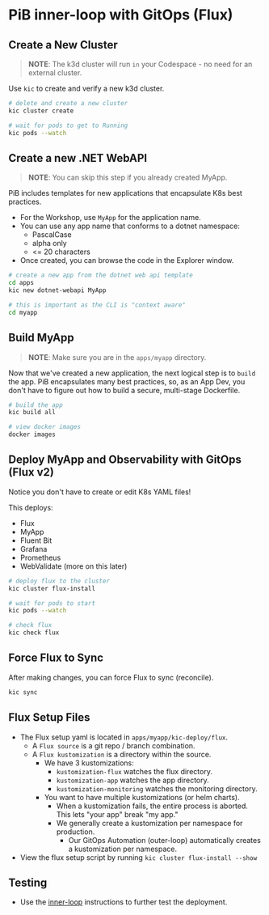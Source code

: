 # PiB inner-loop with GitOps (Flux)

## Create a New Cluster

> **NOTE**: The k3d cluster will run `in` your Codespace - no need for an external cluster.

Use `kic` to create and verify a new k3d cluster.

```bash
# delete and create a new cluster
kic cluster create

# wait for pods to get to Running
kic pods --watch
```

## Create a new .NET WebAPI

> **NOTE**: You can skip this step if you already created MyApp.

PiB includes templates for new applications that encapsulate K8s best practices.

- For the Workshop, use `MyApp` for the application name.
- You can use any app name that conforms to a dotnet namespace:
  - PascalCase
  - alpha only
  - <= 20 characters
- Once created, you can browse the code in the Explorer window.

```bash
# create a new app from the dotnet web api template
cd apps
kic new dotnet-webapi MyApp

# this is important as the CLI is "context aware"
cd myapp
```

## Build MyApp

> **NOTE**: Make sure you are in the `apps/myapp` directory.

Now that we've created a new application, the next logical step is to `build` the app. PiB encapsulates
many best practices, so, as an App Dev, you don't have to figure out how to build a secure, multi-stage
Dockerfile.

```bash
# build the app
kic build all

# view docker images
docker images
```

## Deploy MyApp and Observability with GitOps (Flux v2)

Notice you don't have to create or edit K8s YAML files!

This deploys:

- Flux
- MyApp
- Fluent Bit
- Grafana
- Prometheus
- WebValidate (more on this later)

```bash
# deploy flux to the cluster
kic cluster flux-install

# wait for pods to start
kic pods --watch

# check flux
kic check flux
```

## Force Flux to Sync

After making changes, you can force Flux to sync (reconcile).

```bash
kic sync
```

## Flux Setup Files

- The Flux setup yaml is located in `apps/myapp/kic-deploy/flux`.
  - A `Flux source` is a git repo / branch combination.
  - A `Flux kustomization` is a directory within the source.
    - We have 3 kustomizations:
      - `kustomization-flux` watches the flux directory.
      - `kustomization-app` watches the app directory.
      - `kustomization-monitoring` watches the monitoring directory.
    - You want to have multiple kustomizations (or helm charts).
      - When a kustomization fails, the entire process is aborted. This lets "your app" break "my app."
      - We generally create a kustomization per namespace for production.
        - Our GitOps Automation (outer-loop) automatically creates a kustomization per namespace.
- View the flux setup script by running `kic cluster flux-install --show`

## Testing

- Use the [inner-loop](./inner-loop.md#check-the-k8s-pods) instructions to further test the deployment.
